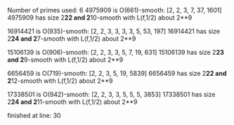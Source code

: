 Number of primes used: 6
4975909 is O(661)-smooth:
	 [2, 2, 3, 7, 37, 1601]
4975909 has size 2**22 and 2**10-smooth with L(f,1/2) about 2**9

16914421 is O(935)-smooth:
	 [2, 2, 3, 3, 3, 3, 5, 53, 197]
16914421 has size 2**24 and 2**7-smooth with L(f,1/2) about 2**9

15106139 is O(906)-smooth:
	 [2, 2, 3, 3, 5, 7, 19, 631]
15106139 has size 2**23 and 2**9-smooth with L(f,1/2) about 2**9

6656459 is O(719)-smooth:
	 [2, 2, 3, 5, 19, 5839]
6656459 has size 2**22 and 2**12-smooth with L(f,1/2) about 2**9

17338501 is O(942)-smooth:
	 [2, 2, 3, 3, 5, 5, 5, 3853]
17338501 has size 2**24 and 2**11-smooth with L(f,1/2) about 2**9

finished at line: 30
